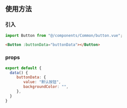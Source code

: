 ## 使用方法

### 引入

```js
import Button from "@/components/Common/button.vue";
```

```html
<Button :buttonData="buttonData"></Button>
```
### props

```js
export default {
  data() {
     buttonData: {
        value: "默认按钮",
        backgroundColor: "",
     },
  }
}
```
